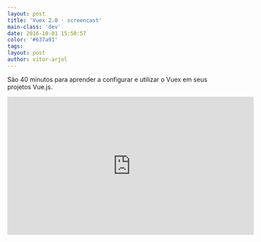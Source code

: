 ```yaml
---
layout: post
title: 'Vuex 2.0 - screencast'
main-class: 'dev'
date: 2016-10-01 15:50:57 
color: '#637a91'
tags: 
layout: post
author: vitor-arjol
---
```


São 40 minutos para aprender a configurar e utilizar o Vuex em seus projetos Vue.js.

<iframe width="560" height="315" src="https://www.youtube.com/embed/BT1kKaZwPRs" frameborder="0" allowfullscreen></iframe>

